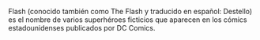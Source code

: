 Flash (conocido también como The Flash y traducido en español: Destello) es el nombre de varios superhéroes ficticios que aparecen en los cómics estadounidenses publicados por DC Comics.
